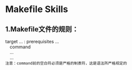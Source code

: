 # Makefile Skills

## 1.Makefile文件的规则：
target ... : prerequisites ... </br>
&emsp;command </br>
&emsp;... </br>
&emsp;... </br>
`注意：command前的空白符必须是严格的制表符，这是语法所严格规定的` </br>
